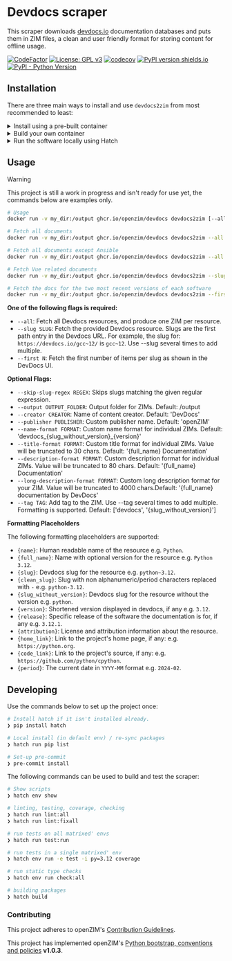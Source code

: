 # Devdocs scraper

This scraper downloads [devdocs.io](https://devdocs.io/) documentation databases and puts them in ZIM files,
a clean and user friendly format for storing content for offline usage.

[![CodeFactor](https://www.codefactor.io/repository/github/openzim/devdocs/badge)](https://www.codefactor.io/repository/github/openzim/devdocs)
[![License: GPL v3](https://img.shields.io/badge/License-GPLv3-blue.svg)](https://www.gnu.org/licenses/gpl-3.0)
[![codecov](https://codecov.io/gh/openzim/devdocs/branch/main/graph/badge.svg)](https://codecov.io/gh/openzim/devdocs)
[![PyPI version shields.io](https://img.shields.io/pypi/v/devdocs2zim.svg)](https://pypi.org/project/devdocs2zim/)
[![PyPI - Python Version](https://img.shields.io/pypi/pyversions/devdocs2zim.svg)](https://pypi.org/project/devdocs2zim)


## Installation

There are three main ways to install and use `devdocs2zim` from most recommended to least:

<details>
<summary>Install using a pre-built container</summary>


1. Download the image using `docker`:

    ```sh
    docker pull ghcr.io/openzim/devdocs
    ```

</details>
<details>
<summary>Build your own container</summary>

1. Clone the repository locally:

    ```sh
    git clone https://github.com/openzim/devdocs.git && cd devdocs
    ```

1. Build the image:

    ```sh
    docker build -t ghcr.io/openzim/devdocs .
    ```

</details>
<details>
<summary>Run the software locally using Hatch</summary>

1. Clone the repository locally:

    ```sh
    git clone https://github.com/openzim/devdocs.git && cd devdocs
    ```

1. Install [Hatch](https://hatch.pypa.io/):

    ```sh
    pip3 install hatch
    ```

1. Start a hatch shell to install software and dependencies in an isolated virtual environment.

    ```sh
    hatch shell
    ```

1. Run the `devdocs2zim` command:

    ```sh
    devdocs2zim --help
    ```

</details>

## Usage

> [!WARNING]
> This project is still a work in progress and isn't ready for use yet, the commands below are examples only.


```sh
# Usage
docker run -v my_dir:/output ghcr.io/openzim/devdocs devdocs2zim [--all|--slug=SLUG|--first=N]

# Fetch all documents
docker run -v my_dir:/output ghcr.io/openzim/devdocs devdocs2zim --all

# Fetch all documents except Ansible
docker run -v my_dir:/output ghcr.io/openzim/devdocs devdocs2zim --all --skip-slug-regex "^ansible.*"

# Fetch Vue related documents
docker run -v my_dir:/output ghcr.io/openzim/devdocs devdocs2zim --slug vue~3 --slug vue_router~4

# Fetch the docs for the two most recent versions of each software
docker run -v my_dir:/output ghcr.io/openzim/devdocs devdocs2zim --first=2
```


**One of the following flags is required:**

* `--all`: Fetch all Devdocs resources, and produce one ZIM per resource.
* `--slug SLUG`: Fetch the provided Devdocs resource. Slugs are the first path entry in the Devdocs URL.
    For example, the slug for: `https://devdocs.io/gcc~12/` is `gcc~12`. Use --slug several times to add multiple.
* `--first N`: Fetch the first number of items per slug as shown in the DevDocs UI.


**Optional Flags:**

*  `--skip-slug-regex REGEX`: Skips slugs matching the given regular expression.
*  `--output OUTPUT_FOLDER`: Output folder for ZIMs. Default: /output
*  `--creator CREATOR`: Name of content creator. Default: 'DevDocs'
*  `--publisher PUBLISHER`: Custom publisher name. Default: 'openZIM'
*  `--name-format FORMAT`: Custom name format for individual ZIMs.
    Default: 'devdocs_{slug_without_version}_{version}'
*  `--title-format FORMAT`: Custom title format for individual ZIMs.
    Value will be truncated to 30 chars. Default: '{full_name} Documentation'
*  `--description-format FORMAT`: Custom description format for individual ZIMs.
    Value will be truncated to 80 chars. Default: '{full_name} Documentation'
*  `--long-description-format FORMAT`: Custom long description format for your ZIM.
    Value will be truncated to 4000 chars.Default: '{full_name} documentation by DevDocs'
*  `--tag TAG`: Add tag to the ZIM. Use --tag several times to add multiple.
    Formatting is supported. Default: ['devdocs', '{slug_without_version}']

**Formatting Placeholders**

The following formatting placeholders are supported:

* `{name}`: Human readable name of the resource e.g. `Python`.
* `{full_name}`: Name with optional version for the resource e.g. `Python 3.12`.
* `{slug}`: Devdocs slug for the resource e.g. `python~3.12`.
* `{clean_slug}`: Slug with non alphanumeric/period characters replaced with `-` e.g. `python-3.12`.
* `{slug_without_version}`: Devdocs slug for the resource without the version e.g. `python`.
* `{version}`: Shortened version displayed in devdocs, if any e.g. `3.12`.
* `{release}`: Specific release of the software the documentation is for, if any e.g. `3.12.1`.
* `{attribution}`: License and attribution information about the resource.
* `{home_link}`: Link to the project's home page, if any: e.g. `https://python.org`.
* `{code_link}`: Link to the project's source, if any: e.g. `https://github.com/python/cpython`.
* `{period}`: The current date in `YYYY-MM` format e.g. `2024-02`.

## Developing

Use the commands below to set up the project once:

```sh
# Install hatch if it isn't installed already.
❯ pip install hatch

# Local install (in default env) / re-sync packages
❯ hatch run pip list

# Set-up pre-commit
❯ pre-commit install
```

The following commands can be used to build and test the scraper:

```sh
# Show scripts
❯ hatch env show

# linting, testing, coverage, checking
❯ hatch run lint:all
❯ hatch run lint:fixall

# run tests on all matrixed' envs
❯ hatch run test:run

# run tests in a single matrixed' env
❯ hatch env run -e test -i py=3.12 coverage

# run static type checks
❯ hatch env run check:all

# building packages
❯ hatch build
```


### Contributing

This project adheres to openZIM's [Contribution Guidelines](https://github.com/openzim/overview/wiki/Contributing).

This project has implemented openZIM's [Python bootstrap, conventions and policies](https://github.com/openzim/_python-bootstrap/docs/Policy.md) **v1.0.3**.
